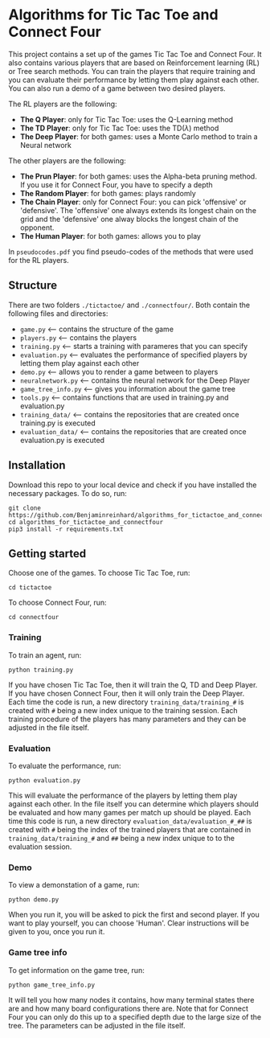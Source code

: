 # Algorithms for Tic Tac Toe and Connect Four

This project contains a set up of the games Tic Tac Toe and Connect Four. It also contains various players that are based on Reinforcement learning (RL) or Tree search methods. You can train the players that require training and you can evaluate their performance by letting them play against each other. You can also run a demo of a game between two desired players.

The RL players are the following:

- **The Q Player**: only for Tic Tac Toe: uses the Q-Learning method
- **The TD Player**: only for Tic Tac Toe: uses the TD($\lambda$) method
- **The Deep Player**: for both games: uses a Monte Carlo method to train a Neural network

The other players are the following:

- **The Prun Player**: for both games: uses the Alpha-beta pruning method. If you use it for Connect Four, you have to specify a depth
- **The Random Player**: for both games: plays randomly
- **The Chain Player**: only for Connect Four: you can pick 'offensive' or 'defensive'. The 'offensive' one always extends its longest chain on the grid and the 'defensive' one alway blocks the longest chain of the opponent.
- **The Human Player**: for both games: allows you to play

In `pseudocodes.pdf` you find pseudo-codes of the methods that were used for the RL players.

## Structure

There are two folders `./tictactoe/` and `./connectfour/`. Both contain the following files and directories:

- `game.py` <-- contains the structure of the game
- `players.py` <-- contains the players
- `training.py` <-- starts a training with parameres that you can specify
- `evaluation.py` <-- evaluates the performance of specified players by letting them play against each other
- `demo.py` <-- allows you to render a game between to players
- `neuralnetwork.py` <-- contains the neural network for the Deep Player
- `game_tree_info.py` <-- gives you information about the game tree
- `tools.py` <-- contains functions that are used in training.py and evaluation.py
- `training_data/` <-- contains the repositories that are created once training.py is executed
- `evaluation_data/` <-- contains the repositories that are created once evaluation.py is executed

## Installation

Download this repo to your local device and check if you have installed the necessary packages. To do so, run:

```
git clone https://github.com/Benjaminreinhard/algorithms_for_tictactoe_and_connectfour
cd algorithms_for_tictactoe_and_connectfour
pip3 install -r requirements.txt
```

## Getting started

Choose one of the games. To choose Tic Tac Toe, run:

```
cd tictactoe
```

To choose Connect Four, run:

```
cd connectfour
```

### Training

To train an agent, run:

```
python training.py
```

If you have chosen Tic Tac Toe, then it will train the Q, TD and Deep Player. If you have chosen Connect Four, then it will only train the Deep Player. Each time the code is run, a new directory `training_data/training_#` is created with `#` being a new index unique to the training session. Each training procedure of the players has many parameters and they can be adjusted in the file itself.

### Evaluation

To evaluate the performance, run:

```
python evaluation.py
```

This will evaluate the performance of the players by letting them play against each other. In the file itself you can determine which players should be evaluated and how many games per match up should be played. Each time this code is run, a new directory `evaluation_data/evaluation_#_##` is created with `#` being the index of the trained players that are contained in `training_data/training_#` and `##` being a new index unique to to the evaluation session.

### Demo

To view a demonstation of a game, run:

```
python demo.py
```

When you run it, you will be asked to pick the first and second player. If you want to play yourself, you can choose 'Human'. Clear instructions will be given to you, once you run it.

### Game tree info

To get information on the game tree, run:

```
python game_tree_info.py
```

It will tell you how many nodes it contains, how many terminal states there are and how many board configurations there are. Note that for Connect Four you can only do this up to a specified depth due to the large size of the tree. The parameters can be adjusted in the file itself.
